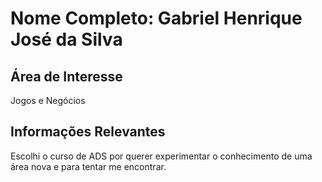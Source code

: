 # Nome Completo: Gabriel Henrique José da Silva

## Área de Interesse
Jogos e Negócios

## Informações Relevantes
Escolhi o curso de ADS por querer experimentar o conhecimento de uma área nova e para tentar me encontrar.
